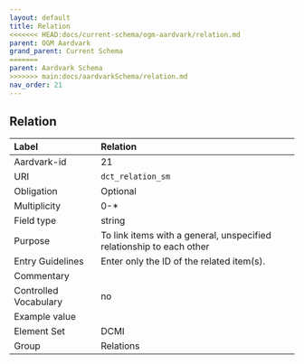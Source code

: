 ```yaml
---
layout: default
title: Relation
<<<<<<< HEAD:docs/current-schema/ogm-aardvark/relation.md
parent: OGM Aardvark
grand_parent: Current Schema
=======
parent: Aardvark Schema
>>>>>>> main:docs/aardvarkSchema/relation.md
nav_order: 21
---
```


## Relation

| Label                 | Relation                                                             |
|:----------------------|:---------------------------------------------------------------------|
| Aardvark-id           | 21                                                                   |
| URI                   | `dct_relation_sm`                                                    |
| Obligation            | Optional                                                             |
| Multiplicity          | 0-*                                                                  |
| Field type            | string                                                               |
| Purpose               | To link items with a general, unspecified relationship to each other |
| Entry Guidelines      | Enter only the ID of the related item(s).                            |
| Commentary            |                                                                      |
| Controlled Vocabulary | no                                                                   |
| Example value         |                                                                      |
| Element Set           | DCMI                                                                 |
| Group                 | Relations                                                            |
